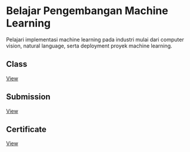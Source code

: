 # Belajar Pengembangan Machine Learning
Pelajari implementasi machine learning pada industri mulai dari computer vision, natural language, serta deployment proyek machine learning.

## Class
[View](https://www.dicoding.com/academies/185)

## Submission
[View](https://github.com/achmadhadikurnia/belajar-pengembangan-machine-learning-dicoding-certificate)

## Certificate
[View](https://www.dicoding.com/certificates/JMZVD3OLQZN9)
